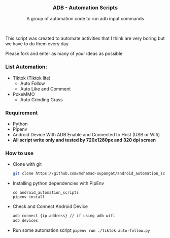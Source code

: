 <p align="center">
  <h3 align="center">ADB - Automation Scripts</h3>
  <p align="center">
      A group of automation code to run adb input commands
  </p>
</p>

<br>
<p>This script was created to automate activities that I think are very boring but we have to do them every day</p>
<p>Please fork and enter as many of your ideas as possible</p>


### List Automation:
- Tiktok (Tiktok lite)
  - Auto Follow
  - Auto Like and Comment
- PokeMMO
  - Auto Grinding Grass

### Requirement
- Python
- Pipenv
- Android Device With ADB Enable and Connected to Host (USB or Wifi)
- **All script write only and tested by 720x1280px and 320 dpi screen** 

### How to use
- Clone with git
  ```bash
  git clone https://github.com/mohamad-supangat/android_automation_scripts.git
  ```
- Installing python dependencies with PipEnv
  ```
  cd android_automation_scripts
  pipenv install
  ```
- Check and Connect Android Device
  ```bash
  adb connect {ip address} // if using adb wifi
  adb devices
  ```
- Run some automation script
  ```pipenv run ./tiktok.auto-follow.py```
